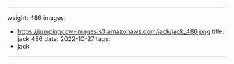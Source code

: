 
---
weight: 486
images:
- https://jumpingcow-images.s3.amazonaws.com/jack/jack_486.png
title: jack 486
date: 2022-10-27
tags:
- jack
---
